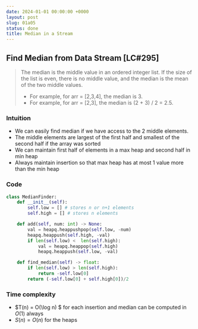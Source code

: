 ```yaml
---
date: 2024-01-01 00:00:00 +0000
layout: post
slug: 01a05
status: done
title: Median in a Stream
---
```


## Find Median from Data Stream [LC#295]
> The median is the middle value in an ordered integer list. If the size of the list is even, there is no middle value, and the median is the mean of the two middle values.
> - For example, for arr = [2,3,4], the median is 3.
> - For example, for arr = [2,3], the median is (2 + 3) / 2 = 2.5.

### Intuition
- We can easily find median if we have access to the 2 middle elements. 
- The middle elements are largest of the first half and smallest of the second half if the array was sorted
- We can maintain first half of elements in a max heap and second half in min heap
- Always maintain insertion so that max heap has at most 1 value more than the min heap

### Code
```python
class MedianFinder:
    def __init__(self):
        self.low = [] # stores n or n+1 elements
        self.high = [] # stores n elements

    def add(self, num: int) -> None:
        val = heapq.heappushpop(self.low, -num)
        heapq.heappush(self.high, -val)
        if len(self.low) <  len(self.high):
            val = heapq.heappop(self.high)
            heapq.heappush(self.low, -val)

    def find_median(self) -> float:
        if len(self.low) > len(self.high):
            return -self.low[0]
        return (-self.low[0] + self.high[0])/2
```

### Time complexity
- $T(n) = O(\log n) $ for each insertion and median can be computed in $O(1)$ always
- $S(n) = O(n)$ for the heaps